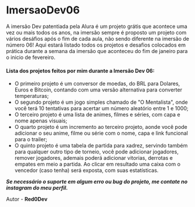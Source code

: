 
# ImersaoDev06 
 
A imersão Dev patentiada pela Alura é um projeto grátis que acontece uma vez ou mais todos os anos, na imersão sempre é proposto um projeto com vários desáfios após o fim de cada aula, não sendo diferente na imersão de número 06! Aqui estará listado todos os projetos e desafios colocados em prática durante a semana da imersão que aconteceu do fim de janeiro para o inicio de fevereiro. 

#### Lista dos projetos feitos por mim durante a Imersão Dev 06:

- O primeiro projeto é um conversor de moedas, do BRL para Dolares, Euros e Bitcoin, contando com uma versão alternativa para converter temperaturas;
- O segundo projeto é um jogo simples chamado de "O Mentalista", onde você terá 10 tentativas para acertar um número aleatório entre 1 e 1000;
- O terceiro projeto é uma lista de animes, filmes e séries, com capa e nome apenas visuais;
- O quarto projeto é um incremento ao terceiro projeto, aonde você pode adicionar o seu anime, filme ou série com o nome, capa e link funcional para o trailer;
- O quinto projeto é uma tabela de partida para xadrez, servindo também para qualquer outro tipo de torneio, você pode adicionar jogadores, remover jogadores, ademais poderá adicionar vitorias, derrotas e empates em meio a partida. Ao clicar em resultado uma caixa com o vencedor (caso tenha) será exposta, com suas estatísticas.


***Se necessário o suporte em algum erro ou bug do projeto, me contate no instagram do meu perfil.***

Autor - **Red0Dev**
